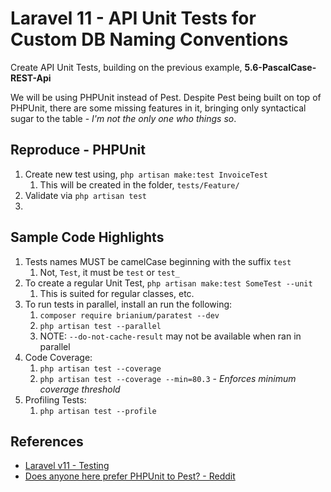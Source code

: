 # Laravel 11 - API Unit Tests for Custom DB Naming Conventions

Create API Unit Tests, building on the previous example, **5.6-PascalCase-REST-Api**

We will be using PHPUnit instead of Pest. Despite Pest being built on top of PHPUnit, there are some missing features in it, bringing only syntactical sugar to the table - _I'm not the only one who things so_.

## Reproduce - PHPUnit

1. Create new test using, `php artisan make:test InvoiceTest`
   1. This will be created in the folder, `tests/Feature/`
2. Validate via `php artisan test`
3.

## Sample Code Highlights

1. Tests names MUST be camelCase beginning with the suffix `test`
   1. Not, `Test`, it must be `test` or `test_`
2. To create a regular Unit Test, `php artisan make:test SomeTest --unit`
   1. This is suited for regular classes, etc.
3. To run tests in parallel, install an run the following:
   1. `composer require brianium/paratest --dev`
   2. `php artisan test --parallel`
   3. NOTE: `--do-not-cache-result` may not be available when ran in parallel
4. Code Coverage:
   1. `php artisan test --coverage`
   2. `php artisan test --coverage --min=80.3`   - _Enforces minimum coverage threshold_
5. Profiling Tests:
   1. `php artisan test --profile`

## References

* [Laravel v11 - Testing](https://laravel.com/docs/11.x/testing)
* [Does anyone here prefer PHPUnit to Pest? - Reddit](https://www.reddit.com/r/laravel/comments/155cw2e/does_anyone_here_prefer_phpunit_to_pest/)
